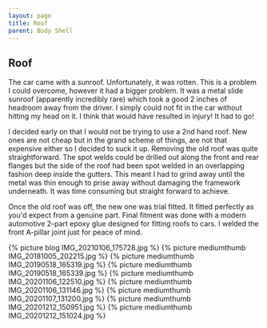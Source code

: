 ```yaml
---
layout: page
title: Roof
parent: Body Shell
---
```

## Roof

The car came with a sunroof. Unfortunately, it was rotten. This is a problem I could overcome, however it had a bigger problem. It was a metal slide sunroof (apparently incredibly rare) which took a good 2 inches of headroom away from the driver. I simply could not fit in the car without hitting my head on it. I think that would have resulted in injury! It had to go!

I decided early on that I would not be trying to use a 2nd hand roof. New ones are not cheap but in the grand scheme of things, are not that expensive either so I decided to suck it up. Removing the old roof was quite straightforward. The spot welds could be drilled out along the front and rear flanges but the side of the roof had been spot welded in an overlapping fashion deep inside the gutters. This meant I had to grind away until the metal was thin enough to prise away without damaging the framework underneath. It was time consuming but straight forward to achieve.

Once the old roof was off, the new one was trial fitted. It fitted perfectly as you'd expect from a genuine part. Final fitment was done with a modern automotive 2-part epoxy glue designed for fitting roofs to cars. I welded the front A-pillar joint just for peace of mind.

{% picture blog IMG_20210106_175728.jpg %}
{% picture mediumthumb IMG_20181005_202215.jpg %}
{% picture mediumthumb IMG_20190518_165319.jpg %}
{% picture mediumthumb IMG_20190518_165339.jpg %}
{% picture mediumthumb IMG_20201106_122510.jpg %}
{% picture mediumthumb IMG_20201106_131146.jpg %}
{% picture mediumthumb IMG_20201107_131200.jpg %}
{% picture mediumthumb IMG_20201212_150951.jpg %}
{% picture mediumthumb IMG_20201212_151024.jpg %}
